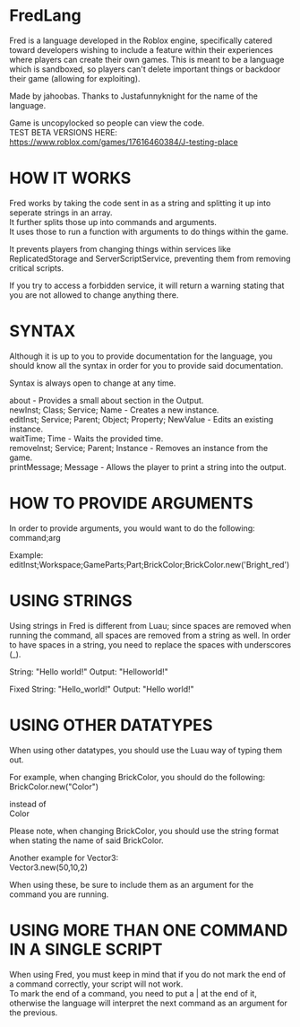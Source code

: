 # FredLang
Fred is a language developed in the Roblox engine, specifically catered toward developers wishing to include a feature within their experiences where players can create their own games. This is meant to be a language which is sandboxed, so players can't delete important things or backdoor their game (allowing for exploiting).

Made by jahoobas.
Thanks to Justafunnyknight for the name of the language.

Game is uncopylocked so people can view the code. <br>
TEST BETA VERSIONS HERE: https://www.roblox.com/games/17616460384/J-testing-place

# HOW IT WORKS
Fred works by taking the code sent in as a string and splitting it up into seperate strings in an array. <br>
It further splits those up into commands and arguments. <br>
It uses those to run a function with arguments to do things within the game. <br>

It prevents players from changing things within services like ReplicatedStorage and ServerScriptService, preventing them from removing critical scripts.

If you try to access a forbidden service, it will return a warning stating that you are not allowed to change anything there.

# SYNTAX
Although it is up to you to provide documentation for the language, you should know all the syntax in order for you to provide said documentation.

Syntax is always open to change at any time.

about - Provides a small about section in the Output. <br>
newInst; Class; Service; Name - Creates a new instance. <br>
editInst; Service; Parent; Object; Property; NewValue - Edits an existing instance. <br>
waitTime; Time - Waits the provided time. <br>
removeInst; Service; Parent; Instance - Removes an instance from the game. <br>
printMessage; Message - Allows the player to print a string into the output. <br>

# HOW TO PROVIDE ARGUMENTS
In order to provide arguments, you would want to do the following:
command;arg

Example:
editInst;Workspace;GameParts;Part;BrickColor;BrickColor.new('Bright_red')

# USING STRINGS
Using strings in Fred is different from Luau; since spaces are removed when running the command, all spaces are removed from a string as well.
In order to have spaces in a string, you need to replace the spaces with underscores (_). <br>

String: "Hello world!" Output: "Helloworld!" <br>

Fixed String: "Hello_world!" Output: "Hello world!" <br>

# USING OTHER DATATYPES
When using other datatypes, you should use the Luau way of typing them out. <br>

For example, when changing BrickColor, you should do the following: <br>
BrickColor.new("Color") <br>

instead of <br>
Color <br>

Please note, when changing BrickColor, you should use the string format when stating the name of said BrickColor. <br>

Another example for Vector3: <br>
Vector3.new(50,10,2) <br>


When using these, be sure to include them as an argument for the command you are running. <br>

# USING MORE THAN ONE COMMAND IN A SINGLE SCRIPT
When using Fred, you must keep in mind that if you do not mark the end of a command correctly, your script will not work. <br>
To mark the end of a command, you need to put a | at the end of it, otherwise the language will interpret the next command as an argument for the previous. <br>
